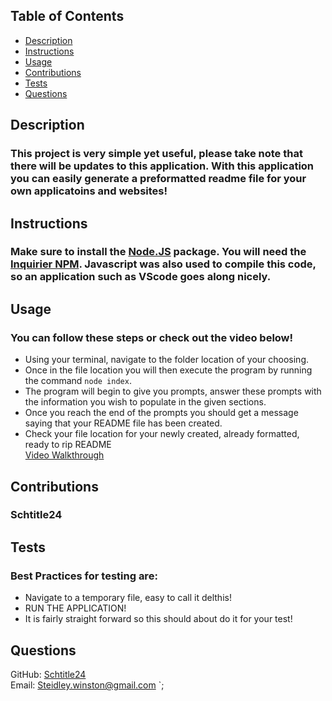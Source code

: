 ## Table of Contents
- [Description](#Description)
- [Instructions](#Instructions)
- [Usage](#Usage)
- [Contributions](#Contributions)
- [Tests](#Tests)
- [Questions](#Questions)


## <a name="Description"></a>Description
  ### This project is very simple yet useful, please take note that there will be updates to this application. With this application you can easily generate a preformatted readme file for your own applicatoins and websites! 


## <a name="Instructions"></a>Instructions
  ### Make sure to install the [Node.JS](https://nodejs.org/en/download/current) package. You will need the [Inquirier NPM](https://www.npmjs.com/package/inquirer). Javascript was also used to compile this code, so an application such as VScode goes along nicely. 

## <a name="Usage"></a>Usage
  ### You can follow these steps or check out the video below! 
  - Using your terminal, navigate to the folder location of your choosing.
  - Once in the file location you will then execute the program by running the command `node index`.
  - The program will begin to give you prompts, answer these prompts with the information you wish to populate in the given sections.
  - Once you reach the end of the prompts you should get a message saying that your README file has been created.
  - Check your file location for your newly created, already formatted, ready to rip README
    <br>[Video Walkthrough](https://github.com/Schtitle24/Readme.md-Generator/assets/153530625/1158125b-c927-4951-8622-43f312612f7e)

## <a name="Contributions"></a>Contributions
  ### Schtitle24

## <a name="Tests"></a>Tests
  ### Best Practices for testing are:
  - Navigate to a temporary file, easy to call it delthis!
  - RUN THE APPLICATION!
  - It is fairly straight forward so this should about do it for your test!   

## <a name="Questions"></a>Questions
GitHub: [Schtitle24](https://github.com/Schtitle24)
<br>
Email: <Steidley.winston@gmail.com>
`;

